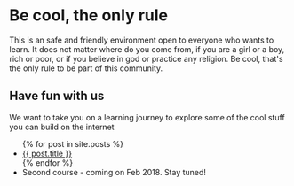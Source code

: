 # Be cool, the only rule
This is an safe and friendly environment open to everyone who wants to learn. It does not matter where do you come from, if you are a girl or a boy, rich or poor, or if you believe in god or practice any religion. Be cool, that's the only rule to be part of this community.

## Have fun with us
We want to take you on a learning journey to explore some of the cool stuff you can build on the internet

<ul>
  {% for post in site.posts %}
    <li>
      <a href="{{ post.url }}">{{ post.title }}</a>
    </li>
  {% endfor %}
  <li>
  	<a>Second course - coming on Feb 2018. Stay tuned!</a>
  </li>
</ul>

